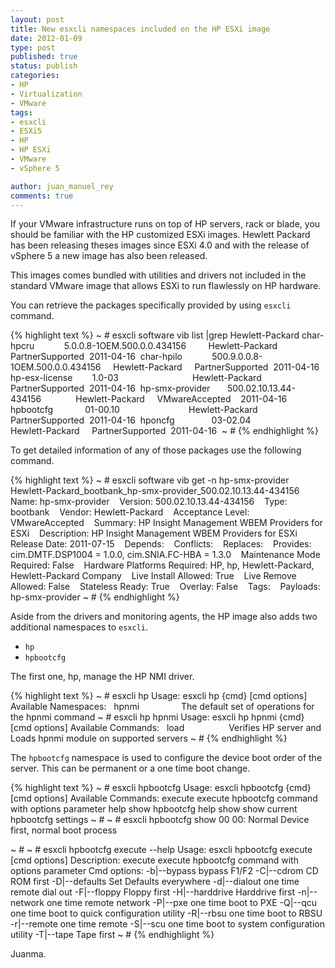 ```yaml
---
layout: post
title: New esxcli namespaces included on the HP ESXi image
date: 2012-01-09
type: post
published: true
status: publish
categories:
- HP
- Virtualization
- VMware
tags:
- esxcli
- ESXi5
- HP
- HP ESXi
- VMware
- vSphere 5

author: juan_manuel_rey
comments: true
---
```


If your VMware infrastructure runs on top of HP servers, rack or blade, you should be familiar with the HP customized ESXi images. Hewlett Packard has been releasing theses images since ESXi 4.0 and with the release of vSphere 5 a new image has also been released.

This images comes bundled with utilities and drivers not included in the standard VMware image that allows ESXi to run flawlessly on HP hardware.

You can retrieve the packages specifically provided by using `esxcli` command.

{% highlight text %}
~ # esxcli software vib list |grep Hewlett-Packard
char-hpcru            5.0.0.8-1OEM.500.0.0.434156         Hewlett-Packard     PartnerSupported  2011-04-16 
char-hpilo            500.9.0.0.8-1OEM.500.0.0.434156     Hewlett-Packard     PartnerSupported  2011-04-16 
hp-esx-license        1.0-03                              Hewlett-Packard     PartnerSupported  2011-04-16 
hp-smx-provider       500.02.10.13.44-434156              Hewlett-Packard     VMwareAccepted    2011-04-16 
hpbootcfg             01-00.10                            Hewlett-Packard     PartnerSupported  2011-04-16 
hponcfg               03-02.04                            Hewlett-Packard     PartnerSupported  2011-04-16 
~ #
{% endhighlight %}

To get detailed information of any of those packages use the following command.

{% highlight text %}
~ # esxcli software vib get -n hp-smx-provider
Hewlett-Packard_bootbank_hp-smx-provider_500.02.10.13.44-434156
   Name: hp-smx-provider
   Version: 500.02.10.13.44-434156
   Type: bootbank
   Vendor: Hewlett-Packard
   Acceptance Level: VMwareAccepted
   Summary: HP Insight Management WBEM Providers for ESXi
   Description: HP Insight Management WBEM Providers for ESXi
   Release Date: 2011-07-15
   Depends:
   Conflicts:
   Replaces:
   Provides: cim.DMTF.DSP1004 = 1.0.0, cim.SNIA.FC-HBA = 1.3.0
   Maintenance Mode Required: False
   Hardware Platforms Required: HP, hp, Hewlett-Packard, Hewlett-Packard Company
   Live Install Allowed: True
   Live Remove Allowed: False
   Stateless Ready: True
   Overlay: False
   Tags:
   Payloads: hp-smx-provider
~ #
{% endhighlight %}

Aside from the drivers and monitoring agents, the HP image also adds two additional namespaces to `esxcli`.

-   `hp`
-   `hpbootcfg`

The first one, hp, manage the HP NMI driver.

{% highlight text %}
~ # esxcli hp
Usage: esxcli hp {cmd} [cmd options]
Available Namespaces:
  hpnmi                 The default set of operations for the hpnmi command
~ # esxcli hp hpnmi
Usage: esxcli hp hpnmi {cmd} [cmd options]
Available Commands:
  load                  Verifies HP server and Loads hpnmi module on supported servers
~ #
{% endhighlight %}

The `hpbootcfg` namespace is used to configure the device boot order of the server. This can be permanent or a one time boot change.

{% highlight text %}
~ # esxcli hpbootcfg
Usage: esxcli hpbootcfg {cmd} [cmd options]
Available Commands:
 execute execute hpbootcfg command with options parameter
 help show hpbootcfg help
 show show current hpbootcfg settings
~ #
~ # esxcli hpbootcfg show
00 00: Normal Device first, normal boot process

~ #
~ # esxcli hpbootcfg execute --help
Usage: esxcli hpbootcfg execute [cmd options]
Description:
 execute execute hpbootcfg command with options parameter
Cmd options:
 -b|--bypass bypass F1/F2
 -C|--cdrom CD ROM first
 -D|--defaults Set Defaults everywhere
 -d|--dialout one time remote dial out
 -F|--floppy Floppy first
 -H|--harddrive Harddrive first
 -n|--network one time remote network
 -P|--pxe one time boot to PXE
 -Q|--qcu one time boot to quick configuration utility
 -R|--rbsu one time boot to RBSU
 -r|--remote one time remote
 -S|--scu one time boot to system configuration utility
 -T|--tape Tape first
~ #
{% endhighlight %}

Juanma.
